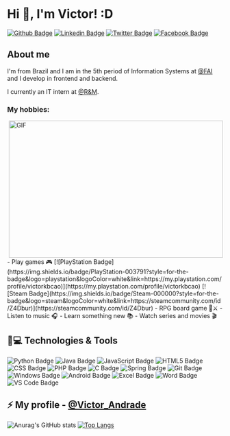 # Hi 🖖, I'm Victor! :D
[![Github Badge](https://img.shields.io/badge/GitHub-100000?style=for-the-badge&logo=github&logoColor=white&link=https://github.com/Victor-M-Andrade)](https://github.com/Victor-M-Andrade)
[![Linkedin Badge](https://img.shields.io/badge/LinkedIn-0077B5?style=for-the-badge&logo=linkedin&logoColor=white&link=https://www.linkedin.com/in/victor-andrade-648474179/)](https://www.linkedin.com/in/victor-andrade-648474179/)
[![Twitter Badge](https://img.shields.io/badge/Twitter-1DA1F2?style=for-the-badge&logo=twitter&logoColor=white&link=https://twitter.com/zadbur)](https://twitter.com/zadbur)
[![Facebook Badge](https://img.shields.io/badge/Facebook-1877F2?style=for-the-badge&logo=facebook&logoColor=white&link=https://www.facebook.com/victormeneses.deandrade)](https://www.facebook.com/victormeneses.deandrade)



## About me
I'm from Brazil and I am in the 5th period of Information Systems at [@FAI](https://www.fai-mg.br/portal/) and I develop in frontend and backend.

I currently an IT intern at [@R&M](https://www.rdm.com/).


### My hobbies:
 <img align="right" alt="GIF" src="https://github.com/abhisheknaiidu/abhisheknaiidu/blob/master/code.gif?raw=true" width="500" height="320" />
- Play games 🎮  
[![PlayStation Badge](https://img.shields.io/badge/PlayStation-003791?style=for-the-badge&logo=playstation&logoColor=white&link=https://my.playstation.com/profile/victorkbcao)](https://my.playstation.com/profile/victorkbcao)
[![Steam Badge](https://img.shields.io/badge/Steam-000000?style=for-the-badge&logo=steam&logoColor=white&link=https://steamcommunity.com/id/Z4Dbur)](https://steamcommunity.com/id/Z4Dbur)
- RPG board game 🎲⚔
- Listen to music 🎧  
- Learn something new 📚
- Watch series and movies 🎬


## 🚀💻 Technologies & Tools

![Python Badge](https://img.shields.io/badge/Python-3776AB?style=for-the-badge&logo=python&logoColor=white)
![Java Badge](https://img.shields.io/badge/Java-ED8B00?style=for-the-badge&logo=java&logoColor=white)
![JavaScript Badge](	https://img.shields.io/badge/JavaScript-F7DF1E?style=for-the-badge&logo=javascript&logoColor=black)
![HTML5 Badge](https://img.shields.io/badge/HTML5-E34F26?style=for-the-badge&logo=html5&logoColor=white)
![CSS Badge](https://img.shields.io/badge/CSS-239120?&style=for-the-badge&logo=css3&logoColor=white)
![PHP Badge](https://img.shields.io/badge/PHP-777BB4?style=for-the-badge&logo=php&logoColor=white)
![C Badge](https://img.shields.io/badge/C-00599C?style=for-the-badge&logo=c&logoColor=white)
![Spring Badge](https://img.shields.io/badge/Spring-6DB33F?style=for-the-badge&logo=spring&logoColor=white)
![Git Badge](https://img.shields.io/badge/Git-F05032?style=for-the-badge&logo=git&logoColor=white)
![Windows Badge](https://img.shields.io/badge/Windows-0078D6?style=for-the-badge&logo=windows&logoColor=white)
![Android Badge](https://img.shields.io/badge/Android-3DDC84?style=for-the-badge&logo=android&logoColor=white)
![Excel Badge](https://img.shields.io/badge/Microsoft_Excel-217346?style=for-the-badge&logo=microsoft-excel&logoColor=white)
![Word Badge](https://img.shields.io/badge/Microsoft_Word-2B579A?style=for-the-badge&logo=microsoft-word&logoColor=white)
![VS Code Badge](https://img.shields.io/badge/Visual_Studio_Code-0078D4?style=for-the-badge&logo=visual%20studio%20code&logoColor=white)


## ⚡ My profile - [@Victor_Andrade](https://victor-m-andrade.github.io/) 


![Anurag's GitHub stats](https://github-readme-stats.vercel.app/api?username=Victor-M-Andrade&show_icons=true&theme=highcontrast)
[![Top Langs](https://github-readme-stats.vercel.app/api/top-langs/?username=Victor-M-Andrade&layout=compact)](https://github.com/anuraghazra/github-readme-stats)


<!--
**Victor-M-Andrade/Victor-M-Andrade** is a ✨ _special_ ✨ repository because its `README.md` (this file) appears on your GitHub profile.
